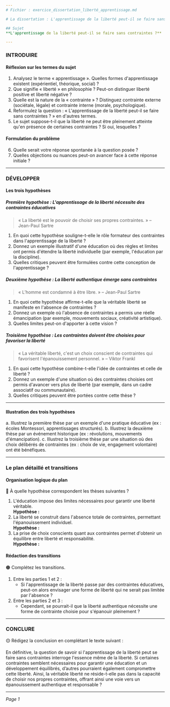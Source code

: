 ```yaml
---
# Fichier : exercice_dissertation_liberté_apprentissage.md

# La dissertation : L'apprentissage de la liberté peut-il se faire sans contraintes ?

## Sujet
**L'apprentissage de la liberté peut-il se faire sans contraintes ?**

---
```


### INTRODUIRE

#### Réflexion sur les termes du sujet

1. Analysez le terme « apprentissage ». Quelles formes d'apprentissage existent (expérientiel, théorique, social) ?
2. Que signifie « liberté » en philosophie ? Peut-on distinguer liberté positive et liberté négative ?
3. Quelle est la nature de la « contrainte » ? Distinguez contrainte externe (sociétale, légale) et contrainte interne (morale, psychologique).
4. Reformulez la question : « L'apprentissage de la liberté peut-il se faire sans contraintes ? » en d'autres termes.
5. Le sujet suppose-t-il que la liberté ne peut être pleinement atteinte qu'en présence de certaines contraintes ? Si oui, lesquelles ?

#### Formulation du problème

6. Quelle serait votre réponse spontanée à la question posée ?
7. Quelles objections ou nuances peut-on avancer face à cette réponse initiale ?

---

### DÉVELOPPER

#### Les trois hypothèses

##### Première hypothèse : L'apprentissage de la liberté nécessite des contraintes éducatives

> « La liberté est le pouvoir de choisir ses propres contraintes. » – Jean-Paul Sartre

1. En quoi cette hypothèse souligne-t-elle le rôle formateur des contraintes dans l'apprentissage de la liberté ?
2. Donnez un exemple illustratif d'une éducation où des règles et limites ont permis d'étendre la liberté individuelle (par exemple, l'éducation par la discipline).
3. Quelles critiques peuvent être formulées contre cette conception de l'apprentissage ?

##### Deuxième hypothèse : La liberté authentique émerge sans contraintes

> « L’homme est condamné à être libre. » – Jean-Paul Sartre

1. En quoi cette hypothèse affirme-t-elle que la véritable liberté se manifeste en l'absence de contraintes ?
2. Donnez un exemple où l'absence de contraintes a permis une réelle émancipation (par exemple, mouvements sociaux, créativité artistique).
3. Quelles limites peut-on d'apporter à cette vision ?

##### Troisième hypothèse : Les contraintes doivent être choisies pour favoriser la liberté

> « La véritable liberté, c'est un choix conscient de contraintes qui favorisent l'épanouissement personnel. » – Viktor Frankl

1. En quoi cette hypothèse combine-t-elle l'idée de contraintes et celle de liberté ?
2. Donnez un exemple d'une situation où des contraintes choisies ont permis d'avancer vers plus de liberté (par exemple, dans un cadre associatif ou communautaire).
3. Quelles critiques peuvent être portées contre cette thèse ?

---

#### Illustration des trois hypothèses

a. Illustrez la première thèse par un exemple d'une pratique éducative (ex : écoles Montessori, apprentissages structurés).
b. Illustrez la deuxième thèse par un événement historique (ex : révolutions, mouvements d'émancipation).
c. Illustrez la troisième thèse par une situation où des choix délibérés de contraintes (ex : choix de vie, engagement volontaire) ont été bénéfiques.

---

### Le plan détaillé et transitions

#### Organisation logique du plan

🔴 À quelle hypothèse correspondent les thèses suivantes ?

1. L'éducation impose des limites nécessaires pour garantir une liberté véritable.  
   **Hypothèse :**
2. La liberté se construit dans l'absence totale de contraintes, permettant l'épanouissement individuel.  
   **Hypothèse :**
3. La prise de choix conscients quant aux contraintes permet d'obtenir un équilibre entre liberté et responsabilité.  
   **Hypothèse :**

#### Rédaction des transitions

🟠 Complétez les transitions.

1. Entre les parties 1 et 2 :  
   - Si l'apprentissage de la liberté passe par des contraintes éducatives, peut-on alors envisager une forme de liberté qui ne serait pas limitée par l'absence ?
2. Entre les parties 2 et 3 :  
   - Cependant, se pourrait-il que la liberté authentique nécessite une forme de contrainte choisie pour s'épanouir pleinement ?

---

### CONCLURE

🟡 Rédigez la conclusion en complétant le texte suivant :

En définitive, la question de savoir si l'apprentissage de la liberté peut se faire sans contraintes interroge l'essence même de la liberté. Si certaines contraintes semblent nécessaires pour garantir une éducation et un développement équilibrés, d’autres pourraient également compromettre cette liberté. Ainsi, la véritable liberté ne réside-t-elle pas dans la capacité de choisir nos propres contraintes, offrant ainsi une voie vers un épanouissement authentique et responsable ?

--- 

*Page 1*